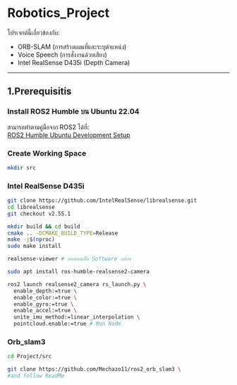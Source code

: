 # Robotics_Project

โปรเจกต์นี้เกี่ยวข้องกับ:
- ORB-SLAM (การสร้างแผนที่และระบุตำแหน่ง)
- Voice Speech (การสั่งงานด้วยเสียง)
- Intel RealSense D435i (Depth Camera)

---
## 1.Prerequisitis
### Install ROS2 Humble บน Ubuntu 22.04
สามารถทำตามคู่มือจาก ROS2 ได้ที่:  
[ROS2 Humble Ubuntu Development Setup](https://docs.ros.org/en/humble/Installation/Alternatives/Ubuntu-Development-Setup.html)

### Create Working Space
```bash
mkdir src
```
### Intel RealSense D435i 
```bash
git clone https://github.com/IntelRealSense/librealsense.git
cd librealsense
git checkout v2.55.1

mkdir build && cd build
cmake .. -DCMAKE_BUILD_TYPE=Release
make -j$(nproc)
sudo make install

realsense-viewer # ทดสอบเปิด Software กล้อง

sudo apt install ros-humble-realsense2-camera

ros2 launch realsense2_camera rs_launch.py \
  enable_depth:=true \
  enable_color:=true \
  enable_gyro:=true \
  enable_accel:=true \
  unite_imu_method:=linear_interpolation \
  pointcloud.enable:=true # Run Node
```

### Orb_slam3

```bash
cd Project/src

git clone https://github.com/Mechazo11/ros2_orb_slam3 \ 
#and follow ReadMe

```